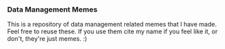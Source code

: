 ### Data Management Memes

This is a repository of data management related memes that I have made. Feel free to reuse these. If you use them cite my name if you feel like it, or don't, they're just memes. :)
